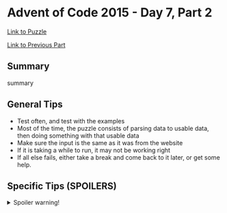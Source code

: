 # Advent of Code 2015 - Day 7, Part 2

[Link to Puzzle](https://adventofcode.com/2015/day/7#part2)

[Link to Previous Part](https://github.com/CodingAP/unofficial-aoc-syllabus/blob/main/years/2015/day7/part1.md)

## Summary
summary

## General Tips
- Test often, and test with the examples
- Most of the time, the puzzle consists of parsing data to usable data, then doing something with that usable data
- Make sure the input is the same as it was from the website
- If it is taking a while to run, it may not be working right
- If all else fails, either take a break and come back to it later, or get some help.

## Specific Tips (SPOILERS)
<details> <summary>Spoiler warning!</summary>

specific tips

</details>